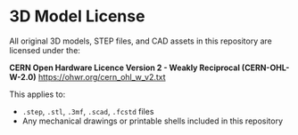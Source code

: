 ﻿# 3D Model License

All original 3D models, STEP files, and CAD assets in this repository are licensed under the:

**CERN Open Hardware Licence Version 2 - Weakly Reciprocal (CERN-OHL-W-2.0)**
<https://ohwr.org/cern_ohl_w_v2.txt>

This applies to:

- `.step`, `.stl`, `.3mf`, `.scad`, `.fcstd` files
- Any mechanical drawings or printable shells included in this repository
